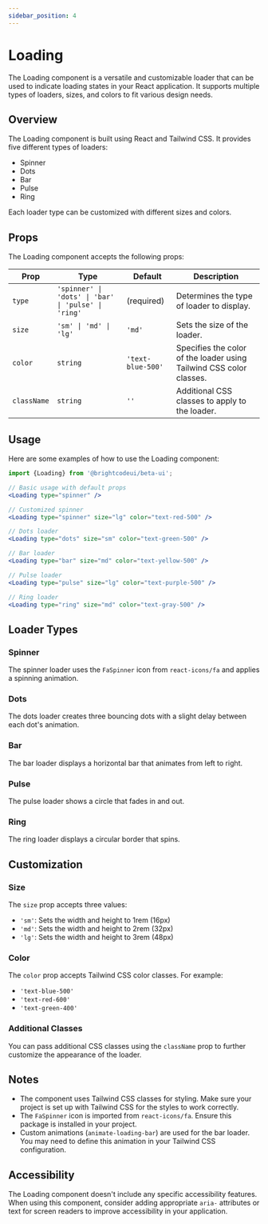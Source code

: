 ```yaml
---
sidebar_position: 4
---
```


# Loading

The Loading component is a versatile and customizable loader that can be used to indicate loading states in your React application. It supports multiple types of loaders, sizes, and colors to fit various design needs.

## Overview

The Loading component is built using React and Tailwind CSS. It provides five different types of loaders:

- Spinner
- Dots
- Bar
- Pulse
- Ring

Each loader type can be customized with different sizes and colors.

## Props

The Loading component accepts the following props:

| Prop | Type | Default | Description |
|------|------|---------|-------------|
| `type` | `'spinner' \| 'dots' \| 'bar' \| 'pulse' \| 'ring'` | (required) | Determines the type of loader to display. |
| `size` | `'sm' \| 'md' \| 'lg'` | `'md'` | Sets the size of the loader. |
| `color` | `string` | `'text-blue-500'` | Specifies the color of the loader using Tailwind CSS color classes. |
| `className` | `string` | `''` | Additional CSS classes to apply to the loader. |

## Usage

Here are some examples of how to use the Loading component:

```jsx
import {Loading} from '@brightcodeui/beta-ui';

// Basic usage with default props
<Loading type="spinner" />

// Customized spinner
<Loading type="spinner" size="lg" color="text-red-500" />

// Dots loader
<Loading type="dots" size="sm" color="text-green-500" />

// Bar loader
<Loading type="bar" size="md" color="text-yellow-500" />

// Pulse loader
<Loading type="pulse" size="lg" color="text-purple-500" />

// Ring loader
<Loading type="ring" size="md" color="text-gray-500" />
```

## Loader Types

### Spinner

The spinner loader uses the `FaSpinner` icon from `react-icons/fa` and applies a spinning animation.

### Dots

The dots loader creates three bouncing dots with a slight delay between each dot's animation.

### Bar

The bar loader displays a horizontal bar that animates from left to right.

### Pulse

The pulse loader shows a circle that fades in and out.

### Ring

The ring loader displays a circular border that spins.

## Customization

### Size

The `size` prop accepts three values:

- `'sm'`: Sets the width and height to 1rem (16px)
- `'md'`: Sets the width and height to 2rem (32px)
- `'lg'`: Sets the width and height to 3rem (48px)

### Color

The `color` prop accepts Tailwind CSS color classes. For example:

- `'text-blue-500'`
- `'text-red-600'`
- `'text-green-400'`

### Additional Classes

You can pass additional CSS classes using the `className` prop to further customize the appearance of the loader.

## Notes

- The component uses Tailwind CSS classes for styling. Make sure your project is set up with Tailwind CSS for the styles to work correctly.
- The `FaSpinner` icon is imported from `react-icons/fa`. Ensure this package is installed in your project.
- Custom animations (`animate-loading-bar`) are used for the bar loader. You may need to define this animation in your Tailwind CSS configuration.

## Accessibility

The Loading component doesn't include any specific accessibility features. When using this component, consider adding appropriate `aria-` attributes or text for screen readers to improve accessibility in your application.